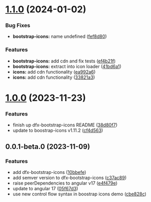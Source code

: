 # [1.1.0](https://github.com/Dafnik/dfts-common/compare/dfx-bootstrap-icons-1.0.0...dfx-bootstrap-icons-1.1.0) (2024-01-02)

### Bug Fixes

- **bootstrap-icons:** name undefined ([fef8d80](https://github.com/Dafnik/dfts-common/commit/fef8d80fd4c7513f0876af660aac8da0aa1af2a1))

### Features

- **bootstrap-icons:** add cdn and fix tests ([ef4b21f](https://github.com/Dafnik/dfts-common/commit/ef4b21ff3ba35e1c2bae0a80921e68837ce6fdf5))
- **bootstrap-icons:** extract into icon loader ([41bd6a1](https://github.com/Dafnik/dfts-common/commit/41bd6a1dabd6aa97f0376795ba558906048296d2))
- **icons:** add cdn functionality ([ea992a6](https://github.com/Dafnik/dfts-common/commit/ea992a64e8c4c749f6e6180b7121a11381c0b323))
- **icons:** add cdn functionality ([33821a3](https://github.com/Dafnik/dfts-common/commit/33821a3eb3852be07553df351a18937c0c136fe5))

# [1.0.0](https://github.com/Dafnik/dfts-common/compare/dfx-bootstrap-icons-0.0.1-beta.0...dfx-bootstrap-icons-1.0.0) (2023-11-23)

### Features

- finish up dfx-bootstrap-icons README ([38d80f7](https://github.com/Dafnik/dfts-common/commit/38d80f72b44b217c41f44ff83c92d8e88cf6b4d1))
- update to boostrap-icons v1.11.2 ([cf4d563](https://github.com/Dafnik/dfts-common/commit/cf4d563c3759ac0dfbce42523fe6f2b8e910f5b9))

## 0.0.1-beta.0 (2023-11-09)

### Features

- add dfx-bootstrap-icons ([10bbefe](https://github.com/Dafnik/dfts-common/commit/10bbefed5863521a46c50ac55bb621517e76407a))
- add semver version to dfx-bootstrap-icons ([c37ac89](https://github.com/Dafnik/dfts-common/commit/c37ac89b53622ea281adbdd8bc7a70d23d11e3cb))
- raise peerDependencies to angular v17 ([e4f479e](https://github.com/Dafnik/dfts-common/commit/e4f479e25115e07c3ab9c02178e9ef424daa5c0c))
- update to angular 17 ([05f67d3](https://github.com/Dafnik/dfts-common/commit/05f67d3dd9e2798357c6e429fa3a84b99abed42a))
- use new control flow syntax in boostrap icons demo ([cbe828c](https://github.com/Dafnik/dfts-common/commit/cbe828c5bfcd87b44a1ac3c326bfa367ce5783c0))
